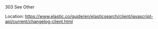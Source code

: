 303 See Other

Location: https://www.elastic.co/guide/en/elasticsearch/client/javascript-api/current/changelog-client.html
